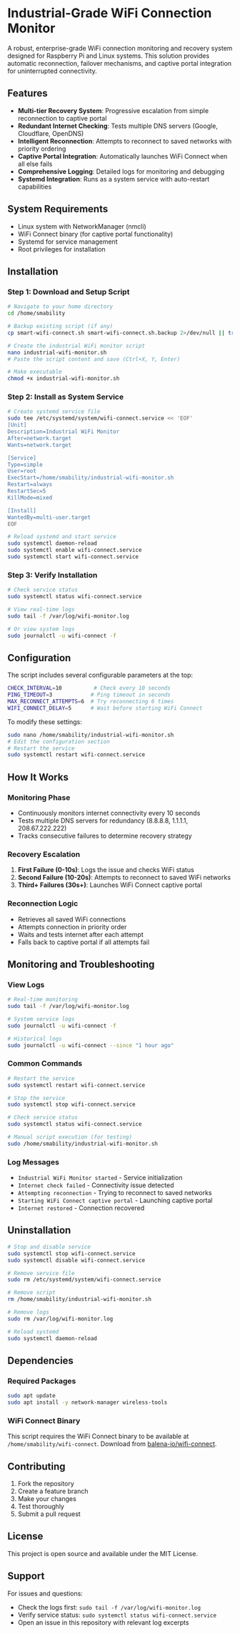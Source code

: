 # Industrial-Grade WiFi Connection Monitor

A robust, enterprise-grade WiFi connection monitoring and recovery system designed 
for Raspberry Pi and Linux systems. This solution provides automatic reconnection, 
failover mechanisms, and captive portal integration for uninterrupted connectivity.

## Features

- **Multi-tier Recovery System**: Progressive escalation from simple reconnection 
to captive portal
- **Redundant Internet Checking**: Tests multiple DNS servers (Google, Cloudflare, 
OpenDNS)
- **Intelligent Reconnection**: Attempts to reconnect to saved networks with 
priority ordering
- **Captive Portal Integration**: Automatically launches WiFi Connect when all else 
fails
- **Comprehensive Logging**: Detailed logs for monitoring and debugging
- **Systemd Integration**: Runs as a system service with auto-restart capabilities

## System Requirements

- Linux system with NetworkManager (nmcli)
- WiFi Connect binary (for captive portal functionality)
- Systemd for service management
- Root privileges for installation

## Installation

### Step 1: Download and Setup Script

```bash
# Navigate to your home directory
cd /home/smability

# Backup existing script (if any)
cp smart-wifi-connect.sh smart-wifi-connect.sh.backup 2>/dev/null || true

# Create the industrial WiFi monitor script
nano industrial-wifi-monitor.sh
# Paste the script content and save (Ctrl+X, Y, Enter)

# Make executable
chmod +x industrial-wifi-monitor.sh
```

### Step 2: Install as System Service

```bash
# Create systemd service file
sudo tee /etc/systemd/system/wifi-connect.service << 'EOF'
[Unit]
Description=Industrial WiFi Monitor
After=network.target
Wants=network.target

[Service]
Type=simple
User=root
ExecStart=/home/smability/industrial-wifi-monitor.sh
Restart=always
RestartSec=5
KillMode=mixed

[Install]
WantedBy=multi-user.target
EOF

# Reload systemd and start service
sudo systemctl daemon-reload
sudo systemctl enable wifi-connect.service
sudo systemctl start wifi-connect.service
```

### Step 3: Verify Installation

```bash
# Check service status
sudo systemctl status wifi-connect.service

# View real-time logs
sudo tail -f /var/log/wifi-monitor.log

# Or view system logs
sudo journalctl -u wifi-connect -f
```

## Configuration

The script includes several configurable parameters at the top:

```bash
CHECK_INTERVAL=10          # Check every 10 seconds
PING_TIMEOUT=3            # Ping timeout in seconds
MAX_RECONNECT_ATTEMPTS=6  # Try reconnecting 6 times
WIFI_CONNECT_DELAY=5      # Wait before starting WiFi Connect
```

To modify these settings:

```bash
sudo nano /home/smability/industrial-wifi-monitor.sh
# Edit the configuration section
# Restart the service
sudo systemctl restart wifi-connect.service
```

## How It Works

### Monitoring Phase
- Continuously monitors internet connectivity every 10 seconds
- Tests multiple DNS servers for redundancy (8.8.8.8, 1.1.1.1, 208.67.222.222)
- Tracks consecutive failures to determine recovery strategy

### Recovery Escalation
1. **First Failure (0-10s)**: Logs the issue and checks WiFi status
2. **Second Failure (10-20s)**: Attempts to reconnect to saved WiFi networks
3. **Third+ Failures (30s+)**: Launches WiFi Connect captive portal

### Reconnection Logic
- Retrieves all saved WiFi connections
- Attempts connection in priority order
- Waits and tests internet after each attempt
- Falls back to captive portal if all attempts fail

## Monitoring and Troubleshooting

### View Logs
```bash
# Real-time monitoring
sudo tail -f /var/log/wifi-monitor.log

# System service logs
sudo journalctl -u wifi-connect -f

# Historical logs
sudo journalctl -u wifi-connect --since "1 hour ago"
```

### Common Commands
```bash
# Restart the service
sudo systemctl restart wifi-connect.service

# Stop the service
sudo systemctl stop wifi-connect.service

# Check service status
sudo systemctl status wifi-connect.service

# Manual script execution (for testing)
sudo /home/smability/industrial-wifi-monitor.sh
```

### Log Messages
- `Industrial WiFi Monitor started` - Service initialization
- `Internet check failed` - Connectivity issue detected
- `Attempting reconnection` - Trying to reconnect to saved networks
- `Starting WiFi Connect captive portal` - Launching captive portal
- `Internet restored` - Connection recovered

## Uninstallation

```bash
# Stop and disable service
sudo systemctl stop wifi-connect.service
sudo systemctl disable wifi-connect.service

# Remove service file
sudo rm /etc/systemd/system/wifi-connect.service

# Remove script
rm /home/smability/industrial-wifi-monitor.sh

# Remove logs
sudo rm /var/log/wifi-monitor.log

# Reload systemd
sudo systemctl daemon-reload
```

## Dependencies

### Required Packages
```bash
sudo apt update
sudo apt install -y network-manager wireless-tools
```

### WiFi Connect Binary
This script requires the WiFi Connect binary to be available at 
`/home/smability/wifi-connect`. Download from 
[balena-io/wifi-connect](https://github.com/balena-io/wifi-connect).

## Contributing

1. Fork the repository
2. Create a feature branch
3. Make your changes
4. Test thoroughly
5. Submit a pull request

## License

This project is open source and available under the MIT License.

## Support

For issues and questions:
- Check the logs first: `sudo tail -f /var/log/wifi-monitor.log`
- Verify service status: `sudo systemctl status wifi-connect.service`
- Open an issue in this repository with relevant log excerpts
